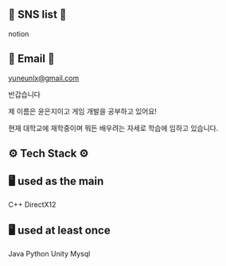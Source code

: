 ## 📌 SNS list 📌
notion

## 📌 Email 📌
yuneunlx@gmail.com

반갑습니다


제 이름은 윤은지이고 게임 개발을 공부하고 있어요!


현재 대학교에 재학중이며 뭐든 배우려는 자세로 학습에 임하고 있습니다.

## ⚙️ Tech Stack ⚙️
## 🖥️ used as the main
C++ DirectX12 

## 🖥️ used at least once
Java Python Unity Mysql



